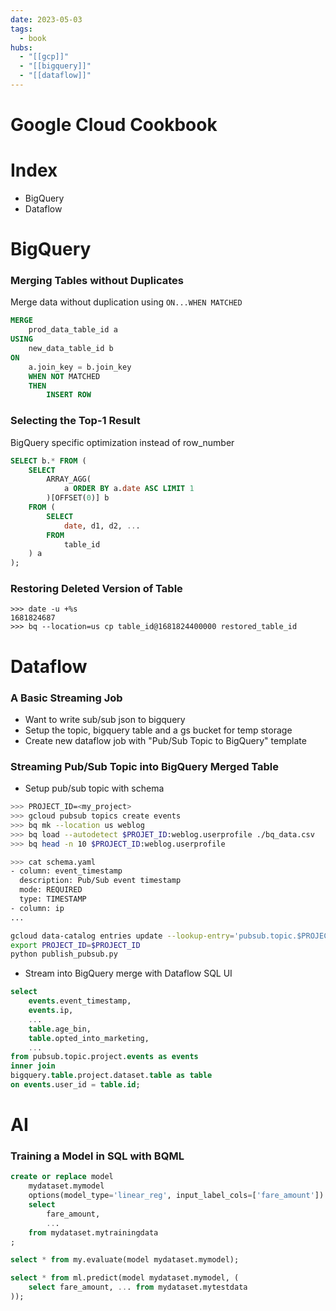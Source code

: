 ```yaml
---
date: 2023-05-03
tags:
  - book
hubs:
  - "[[gcp]]"
  - "[[bigquery]]"
  - "[[dataflow]]"
---
```


# Google Cloud Cookbook

# Index
- BigQuery
- Dataflow

# BigQuery

### Merging Tables without Duplicates

Merge data without duplication using `ON...WHEN MATCHED`
```sql
MERGE
    prod_data_table_id a
USING
    new_data_table_id b
ON
    a.join_key = b.join_key
    WHEN NOT MATCHED
    THEN
        INSERT ROW
```

### Selecting the Top-1 Result

BigQuery specific optimization instead of row_number

```sql
SELECT b.* FROM (
    SELECT
        ARRAY_AGG(
            a ORDER BY a.date ASC LIMIT 1
        )[OFFSET(0)] b
    FROM (
        SELECT
            date, d1, d2, ...
        FROM
            table_id
    ) a
);
```

### Restoring Deleted Version of Table
```
>>> date -u +%s
1681824687
>>> bq --location=us cp table_id@1681824400000 restored_table_id
```

# Dataflow

### A Basic Streaming Job

- Want to write sub/sub json to bigquery
- Setup the topic, bigquery table and a gs bucket for temp storage
- Create new dataflow job with "Pub/Sub Topic to BigQuery" template

### Streaming Pub/Sub Topic into BigQuery Merged Table

- Setup pub/sub topic with schema
```bash
>>> PROJECT_ID=<my_project>
>>> gcloud pubsub topics create events
>>> bq mk --location us weblog
>>> bq load --autodetect $PROJET_ID:weblog.userprofile ./bq_data.csv
>>> bq head -n 10 $PROJECT_ID:weblog.userprofile

>>> cat schema.yaml
- column: event_timestamp
  description: Pub/Sub event timestamp
  mode: REQUIRED
  type: TIMESTAMP
- column: ip
...

gcloud data-catalog entries update --lookup-entry='pubsub.topic.$PROJECT_ID.events' --schema-from-file=schema.json
export PROJECT_ID=$PROJECT_ID
python publish_pubsub.py
```
- Stream into BigQuery merge with Dataflow SQL UI
```sql
select
    events.event_timestamp,
    events.ip,
    ...
    table.age_bin,
    table.opted_into_marketing,
    ...
from pubsub.topic.project.events as events
inner join
bigquery.table.project.dataset.table as table
on events.user_id = table.id;
```

# AI

### Training a Model in SQL with BQML

```sql
create or replace model
    mydataset.mymodel
    options(model_type='linear_reg', input_label_cols=['fare_amount']) as
    select
        fare_amount,
        ...
    from mydataset.mytrainingdata
;

select * from my.evaluate(model mydataset.mymodel);

select * from ml.predict(model mydataset.mymodel, (
    select fare_amount, ... from mydataset.mytestdata
));
```

